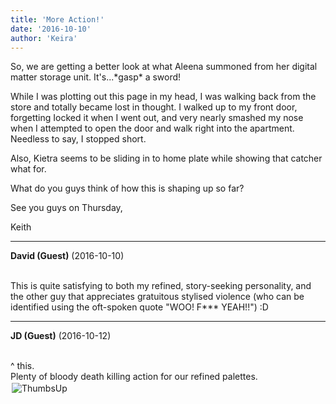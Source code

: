 ```yaml
---
title: 'More Action!'
date: '2016-10-10'
author: 'Keira'
---
```


<p>So, we are getting a better look at what Aleena summoned from her digital matter storage unit. It's...*gasp* a sword!</p><p>While I was plotting out this page in my head, I was walking back from the store and totally became lost in thought. I walked up to my front door, forgetting Iocked it when I went out, and very nearly smashed my nose when I attempted to open the door and walk right into the apartment. Needless to say, I stopped short.</p><p>Also, Kietra seems to be sliding in to home plate while showing that catcher what for.</p><p>What do you guys think of how this is shaping up so far?</p><p>See you guys on Thursday,</p><p>Keith</p>

---
**David (Guest)** (2016-10-10)

<br> This is quite satisfying to both my refined, story-seeking personality, and the other guy that appreciates gratuitous stylised violence (who can be identified using the oft-spoken quote "WOO! F*** YEAH!!") :D

---
**JD (Guest)** (2016-10-12)

<br> ^ this.<br>Plenty of bloody death killing action for our refined palettes.<br><img src=" //smilies/thumbsup.gif " alt=" ThumbsUp " vspace="2" border="0" hspace="2"><br>

